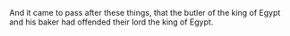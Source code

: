 And it came to pass after these things, that the butler of the king of Egypt and his baker had offended their lord the king of Egypt.
